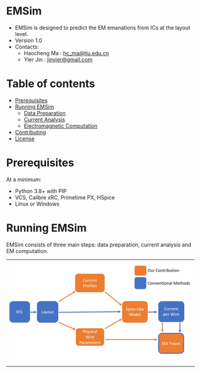 # EMSim

- EMSim is designed to predict the EM emanations from ICs at the layout level.
- Version 1.0
- Contacts: 
    - Haocheng Ma : hc_ma@tju.edu.cn
    - Yier Jin : jinyier@gmail.com

# Table of contents
- [Prerequisites](#prerequisites)
- [Running EMSim](#running-EMSim)
    - [Data Preparation](#data-preparation)
    - [Current Analysis](#current-analysis)
    - [Electromagnetic Computation](#electromagnetic-computation)
- [Contributing](#contributing)
- [License](#license)

# Prerequisites
At a minimum:

- Python 3.8+ with PIP
- VCS, Calibre xRC, Primetime PX, HSpice
- Linux or Windows

# Running EMSim
EMSim consists of three main steps: data preparation, current analysis and EM computation.
<table>
  <tr>
    <td  align="center"><img src="./doc/Flow.jpg" ></td>
  </tr>

</table>

